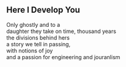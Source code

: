 Here I Develop You
------------------
Only ghostly and to a  
daughter they take on time, thousand years  
the divisions behind hers  
a story we tell in passing,  
with notions of joy  
and a passion for engineering and jouranlism  

